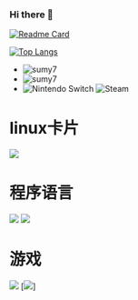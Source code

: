 ### Hi there 👋

<!--
**not-today-hehe/not-today-hehe** is a ✨ _special_ ✨ repository because its `README.md` (this file) appears on your GitHub profile.

Here are some ideas to get you started:

- 🔭 I’m currently working on ...
- 🌱 I’m currently learning ...
- 👯 I’m looking to collaborate on ...
- 🤔 I’m looking for help with ...
- 💬 Ask me about ...
- 📫 How to reach me: ...
- 😄 Pronouns: ...
- ⚡ Fun fact: ...
-->
[![Readme Card](https://github-readme-stats.vercel.app/api?username=not-today-hehe&show_icons=true&title_color=ffffff&icon_color=bb2acf&text_color=daf7dc&bg_color=151515)](https://github.com/anuraghazra/github-readme-stats)

[![Top Langs](https://github-readme-stats.vercel.app/api/top-langs/?username=not-today-hehe&layout=compact&exclude_repo=sumy7.github.io&title_color=ffffff&icon_color=bb2acf&text_color=daf7dc&bg_color=151515)](https://github.com/anuraghazra/github-readme-stats)

+ ![sumy7](https://komarev.com/ghpvc/?username=not-today-hehe)
+ ![sumy7](https://visitor-badge.glitch.me/badge?page_id=not-today-hehe.profile)
+ ![Nintendo Switch](https://img.shields.io/badge/-Nintendo%20Switch-e60012?style=flat-square&logo=nintendo%20switch&logoColor=ffffff) ![Steam](https://img.shields.io/badge/Steam-171a21?style=flat-square&logo=steam&logoColor=ffffff)
# linux卡片
[![](https://img.shields.io/badge/OS-Ubuntu-33aadd?style=flat-square&logo=Ubuntu&logoColor=E95420)](https://ubuntu.com/)

# 程序语言
[![](https://img.shields.io/badge/-c++-007396?style=flat-square&logo=c++&logoColor=ffffff)](https://reactjs.org/)
[![](https://img.shields.io/badge/-python-007396?style=flat-square&logo=python&logoColor=ffffff)](https://reactjs.org/)

# 游戏
![](https://img.shields.io/badge/-PS4-e60012?style=flat-square&logo=PS4&logoColor=ffffff)
[![](https://img.shields.io/badge/Steam-171a21?style=flat-square&logo=steam&logoColor=ffffff)]
